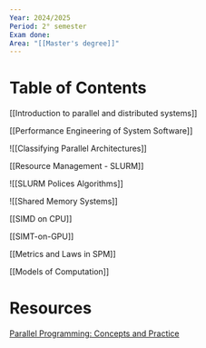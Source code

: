 ```yaml
---
Year: 2024/2025
Period: 2° semester
Exam done: 
Area: "[[Master's degree]]"
---
```

# Table of Contents

[[Introduction to parallel and distributed systems]]

[[Performance Engineering of System Software]]

![[Classifying Parallel Architectures]]

[[Resource Management -  SLURM]]

![[SLURM Polices Algorithms]]

![[Shared Memory Systems]]

[[SIMD on CPU]]

[[SIMT-on-GPU]]

[[Metrics and Laws in SPM]]

[[Models of Computation]]
# Resources

[Parallel Programming: Concepts and Practice](https://www.amazon.it/Parallel-Programming-Bertil-Schmidt-Ph-D/dp/0128498900/ref=sr_1_1?crid=3PS4GG1LP0CC8&dib=eyJ2IjoiMSJ9.uJ66usJykB4FLIPpRU0P0w.cNamqrEXNzgXIH3VcDDDHcPUcE5cPGdZQSM-p7dvcqA&dib_tag=se&keywords=parallel+programming+concepts+and+practice&qid=1742381106&sprefix=parallel+programin%2Caps%2C135&sr=8-1)